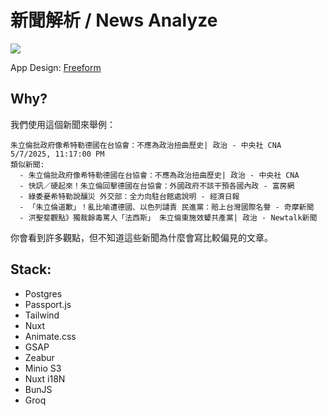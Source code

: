 # 新聞解析 / News Analyze

![](https://hackatime-badge.hackclub.com/U087ATD163V/news-analyize)

App Design: [Freeform](https://www.icloud.com/freeform/026AxB798cViZ9jJ2DkNsXUCQ#Untitled_5)

## Why?

我們使用這個新聞來舉例：

```
朱立倫批政府像希特勒德國在台協會：不應為政治扭曲歷史| 政治 - 中央社 CNA
5/7/2025, 11:17:00 PM
類似新聞:
  - 朱立倫批政府像希特勒德國在台協會：不應為政治扭曲歷史| 政治 - 中央社 CNA
  - 快訊／硬起來！朱立倫回擊德國在台協會：外國政府不該干預各國內政 - 富房網
  - 綠委憂希特勒說釀災 外交部：全力向駐台館處說明 - 經濟日報
  - 「朱立倫道歉」！亂比喻遭德國、以色列譴責 民進黨：賠上台灣國際名譽 - 奇摩新聞
  - 洪聖斐觀點》獨裁餘毒罵人「法西斯」 朱立倫東施效顰共產黨| 政治 - Newtalk新聞
```

你會看到許多觀點，但不知道這些新聞為什麼會寫比較偏見的文章。

## Stack:

- Postgres
- Passport.js
- Tailwind
- Nuxt
- Animate.css
- GSAP
- Zeabur
- Minio S3
- Nuxt i18N
- BunJS
- Groq
